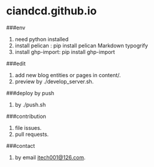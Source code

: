 # ciandcd.github.io

###env
1. need python installed
1. install pelican : pip install pelican Markdown typogrify
1. install ghp-import: pip install ghp-import

###edit
1. add new blog entities or pages in content/.
1. preview by ./develop_server.sh.

###deploy by push
1. by ./push.sh

###contribution
1. file issues.
1. pull requests.

###contact
1. by email itech001@126.com.
